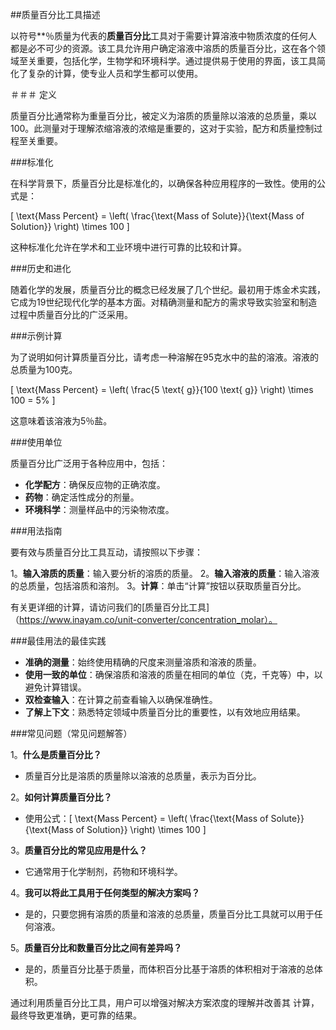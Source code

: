 ##质量百分比工具描述

以符号**％质量为代表的**质量百分比**工具对于需要计算溶液中物质浓度的任何人都是必不可少的资源。该工具允许用户确定溶液中溶质的质量百分比，这在各个领域至关重要，包括化学，生物学和环境科学。通过提供易于使用的界面，该工具简化了复杂的计算，使专业人员和学生都可以使用。

＃＃＃ 定义

质量百分比通常称为重量百分比，被定义为溶质的质量除以溶液的总质量，乘以100。此测量对于理解浓缩溶液的浓缩是重要的，这对于实验，配方和质量控制过程至关重要。

###标准化

在科学背景下，质量百分比是标准化的，以确保各种应用程序的一致性。使用的公式是：

\[ \text{Mass Percent} = \left( \frac{\text{Mass of Solute}}{\text{Mass of Solution}} \right) \times 100 \]

这种标准化允许在学术和工业环境中进行可靠的比较和计算。

###历史和进化

随着化学的发展，质量百分比的概念已经发展了几个世纪。最初用于炼金术实践，它成为19世纪现代化学的基本方面。对精确测量和配方的需求导致实验室和制造过程中质量百分比的广泛采用。

###示例计算

为了说明如何计算质量百分比，请考虑一种溶解在95克水中的盐的溶液。溶液的总质量为100克。

\[ \text{Mass Percent} = \left( \frac{5 \text{ g}}{100 \text{ g}} \right) \times 100 = 5\% \]

这意味着该溶液为5％盐。

###使用单位

质量百分比广泛用于各种应用中，包括：

-  **化学配方**：确保反应物的正确浓度。
-  **药物**：确定活性成分的剂量。
-  **环境科学**：测量样品中的污染物浓度。

###用法指南

要有效与质量百分比工具互动，请按照以下步骤：

1。**输入溶质的质量**：输入要分析的溶质的质量。
2。**输入溶液的质量**：输入溶液的总质量，包括溶质和溶剂。
3。**计算**：单击“计算”按钮以获取质量百分比。

有关更详细的计算，请访问我们的[质量百分比工具]（https://www.inayam.co/unit-converter/concentration_molar）。

###最佳用法的最佳实践

-  **准确的测量**：始终使用精确的尺度来测量溶质和溶液的质量。
-  **使用一致的单位**：确保溶质和溶液的质量在相同的单位（克，千克等）中，以避免计算错误。
-  **双检查输入**：在计算之前查看输入以确保准确性。
-  **了解上下文**：熟悉特定领域中质量百分比的重要性，以有效地应用结果。

###常见问题（常见问题解答）

1。**什么是质量百分比？**
- 质量百分比是溶质的质量除以溶液的总质量，表示为百分比。

2。**如何计算质量百分比？**
- 使用公式：\[ \text{Mass Percent} = \left( \frac{\text{Mass of Solute}}{\text{Mass of Solution}} \right) \times 100 \]

3。**质量百分比的常见应用是什么？**
- 它通常用于化学制剂，药物和环境科学。

4。**我可以将此工具用于任何类型的解决方案吗？**
- 是的，只要您拥有溶质的质量和溶液的总质量，质量百分比工具就可以用于任何溶液。

5。**质量百分比和数量百分比之间有差异吗？**
- 是的，质量百分比基于质量，而体积百分比基于溶质的体积相对于溶液的总体积。

通过利用质量百分比工具，用户可以增强对解决方案浓度的理解并改善其 计算，最终导致更准确，更可靠的结果。